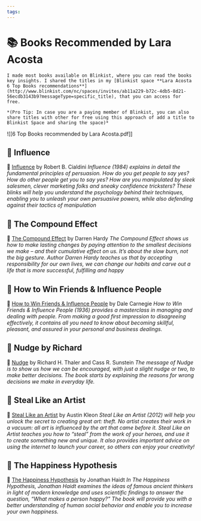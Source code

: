 ```yaml
---
tags: 
---
```

# 📚 Books Recommended by Lara Acosta

```ad-tip
I made most books available on Blinkist, where you can read the books key insights. I shared the titles in my [Blinkist space **Lara Acosta 6 Top Books recommendations**](http://www.blinkist.com/nc/spaces/invites/ab11a229-b72c-4db5-8d21-56ecdb3143b9?messageType=specific_title), that you can access for free.

*(Pro Tip: In case you are a paying member of Blinkist, you can also share titles with other for free using this approach of add a title to Blinkist Space and sharing the space)*
```

![[6 Top Books recommended by Lara Acosta.pdf]]


## 📖 Influence
📖 [Influence](https://amzn.to/3YsDIvF) by Robert B. Cialdini 
*Influence (1984) explains in detail the fundamental principles of persuasion. How do you get people to say yes? How do other people get you to say yes? How are you manipulated by sleek salesmen, clever marketing folks and sneaky confidence tricksters? These blinks will help you understand the psychology behind their techniques, enabling you to unleash your own persuasive powers, while also defending against their tactics of manipulation*

## 📖 The Compound Effect
📖 [The Compound Effect](https://amzn.to/3WHRb1h) by Darren Hardy 
*The Compound Effect shows us how to make lasting changes by paying attention to the smallest decisions we make – and their cumulative effect on us. It’s about the slow burn, not the big gesture. Author Darren Hardy teaches us that by accepting responsibility for our own lives, we can change our habits and carve out a life that is more successful, fulfilling and happy*

## 📖 How to Win Friends & Influence People
📖 [How to Win Friends & Influence People](https://amzn.to/3y82s1L) by Dale Carnegie 
*How to Win Friends & Influence People (1936) provides a masterclass in managing and dealing with people. From making a good first impression to disagreeing effectively, it contains all you need to know about becoming skillful, pleasant, and assured in your personal and business dealings.*

## 📖  Nudge by Richard
📖  [Nudge](https://amzn.to/3YqaMoi) by Richard H. Thaler and Cass R. Sunstein 
*The message of Nudge is to show us how we can be encouraged, with just a slight nudge or two, to make better decisions. The book starts by explaining the reasons for wrong decisions we make in everyday life.*

## 📖  Steal Like an Artist
📖  [Steal Like an Artist](https://amzn.to/4fmC9p7) by Austin Kleon 
*Steal Like an Artist (2012) will help you unlock the secret to creating great art: theft. No artist creates their work in a vacuum: all art is influenced by the art that came before it. Steal Like an Artist teaches you how to “steal” from the work of your heroes, and use it to create something new and unique. It also provides important advice on using the internet to launch your career, so others can enjoy your creativity!*

## 📖 The Happiness Hypothesis
📖 [The Happiness Hypothesis](https://amzn.to/4c3W7lI) by Jonathan Haidt 
*In The Happiness Hypothesis, Jonathan Haidt examines the ideas of famous ancient thinkers in light of modern knowledge and uses scientific findings to answer the question, “What makes a person happy?” The book will provide you with a better understanding of human social behavior and enable you to increase your own happiness.*